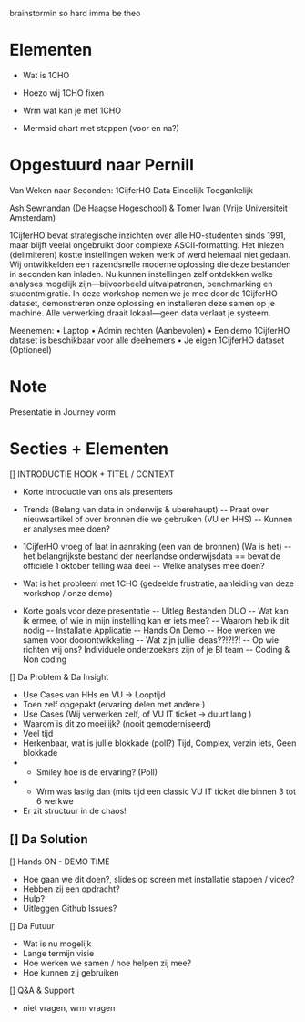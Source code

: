 brainstormin so hard imma be theo

# Elementen
- Wat is 1CHO
- Hoezo wij 1CHO fixen
- Wrm wat kan je met 1CHO

- Mermaid chart met stappen (voor en na?)

# Opgestuurd naar Pernill
Van Weken naar Seconden: 1CijferHO Data Eindelijk Toegankelijk

Ash Sewnandan (De Haagse Hogeschool) & Tomer Iwan (Vrije Universiteit Amsterdam)

1CijferHO bevat strategische inzichten over alle HO-studenten sinds 1991, maar blijft veelal ongebruikt door complexe ASCII-formatting. Het inlezen (delimiteren) kostte instellingen weken werk of werd helemaal niet gedaan.
Wij ontwikkelden een razendsnelle moderne oplossing die deze bestanden in seconden kan inladen. Nu kunnen instellingen zelf ontdekken welke analyses mogelijk zijn—bijvoorbeeld uitvalpatronen, benchmarking en studentmigratie.
In deze workshop nemen we je mee door de 1CijferHO dataset, demonstreren onze oplossing en installeren deze samen op je machine. Alle verwerking draait lokaal—geen data verlaat je systeem.

Meenemen:
•	Laptop
•	Admin rechten (Aanbevolen)
•	Een demo 1CijferHO dataset is beschikbaar voor alle deelnemers
•	Je eigen 1CijferHO dataset (Optioneel)

# Note
Presentatie in Journey vorm

# Secties + Elementen

[] INTRODUCTIE HOOK + TITEL / CONTEXT
- Korte introductie van ons als presenters

- Trends (Belang van data in onderwijs & uberehaupt)
-- Praat over nieuwsartikel of over bronnen die we gebruiken (VU en HHS)
-- Kunnen er analyses mee doen?

- 1CijferHO vroeg of laat in aanraking (een van de bronnen) (Wa is het)
-- het belangrijkste bestand der neerlandse onderwijsdata
== bevat de officiele 1 oktober telling waa
deei 
-- Welke analyses mee doen?
    
- Wat is het probleem  met 1CHO (gedeelde frustratie, aanleiding van deze workshop / onze demo)

- Korte goals voor deze presentatie
-- Uitleg Bestanden DUO 
-- Wat kan ik ermee, of wie in mijn instelling kan er iets mee?
-- Waarom heb ik dit nodig
-- Installatie Applicatie
-- Hands On Demo
-- Hoe werken we samen voor doorontwikkeling
-- Wat zijn jullie ideas??!?!?!
-- Op wie richten wij ons? Individuele onderzoekers zijn of je BI team
-- Coding & Non coding


[] Da Problem & Da Insight
- Use Cases van HHs en VU -> Looptijd
- Toen zelf opgepakt (ervaring delen met andere )
- Use Cases (Wij verwerken zelf, of VU IT ticket -> duurt lang )
- Waarom is dit zo moeilijk? (nooit gemoderniseerd)
- Veel tijd
- Herkenbaar, wat is jullie blokkade (poll?) Tijd, Complex, verzin iets, Geen blokkade
- - Smiley hoe is de ervaring? (Poll)
- - Wrm was lastig dan (mits tijd een classic VU IT ticket die binnen 3 tot 6 werkwe
- Er zit structuur in de chaos!

[] Da Solution
- 


[] Hands ON - DEMO TIME
- Hoe gaan we dit doen?, slides op screen met installatie stappen / video?
- Hebben zij een opdracht?
- Hulp?
- Uitleggen Github Issues?

[] Da Futuur
- Wat is nu mogelijk
- Lange termijn visie
- Hoe werken we samen / hoe helpen zij mee?
- Hoe kunnen zij gebruiken

[] Q&A & Support
- niet vragen, wrm vragen
